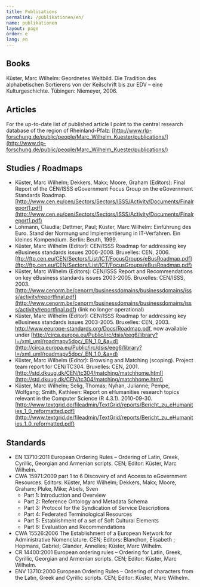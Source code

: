 ```yaml
---
title: Publications
permalink: /publikationen/en/
name: publikationen
layout: page
order: e
lang: en
---
```


## Books

Küster, Marc Wilhelm: Geordnetes Weltbild. Die Tradition des alphabetischen Sortierens von der Keilschrift bis zur EDV – eine Kulturgeschichte. Tübingen: Niemeyer, 2006.

## Articles

For the up-to-date list of published article I point to the central research database of the region of Rheinland-Pfalz: [http://www.rlp-forschung.de/public/people/Marc_Wilhelm_Kuester/publications/](http://www.rlp-forschung.de/public/people/Marc_Wilhelm_Kuester/publications/)

## Studies / Roadmaps

- Küster, Marc Wilhelm; Dekkers, Makx; Moore, Graham (Editors): Final Report of the CEN/ISSS eGovernment Focus Group on the eGovernment Standards Roadmap. [http://www.cen.eu/cen/Sectors/Sectors/ISSS/Activity/Documents/Finalreport1.pdf](http://www.cen.eu/cen/Sectors/Sectors/ISSS/Activity/Documents/Finalreport1.pdf)
- Lohmann, Claudia; Dettmer, Paul; Küster, Marc Wilhelm: Einführung des Euro. Stand der Normung und Implementierung in IT-Verfahren. Ein kleines Kompendium. Berlin: Beuth, 1999.
- Küster, Marc Wilhelm (Editor): CEN/ISSS Roadmap for addressing key eBusiness standards issues 2006-2008. Bruxelles: CEN, 2006. [ftp://ftp.cen.eu/CEN/Sectors/List/ICT/FocusGroups/eBusRoadmap.pdf](ftp://ftp.cen.eu/CEN/Sectors/List/ICT/FocusGroups/eBusRoadmap.pdf)
- Küster, Marc Wilhelm (Editors): CEN/ISSS Report and Recommendations on key eBusiness standards issues 2003-2005. Bruxelles: CEN/ISSS, 2003. [http://www.cenorm.be/cenorm/businessdomains/businessdomains/isss/activity/reportfinal.pdf](http://www.cenorm.be/cenorm/businessdomains/businessdomains/isss/activity/reportfinal.pdf) (link no longer operational)
- Küster, Marc Wilhelm (Editor): CEN/ISSS Roadmap for addressing key eBusiness standards issues 2003-2005. Bruxelles: CEN, 2003. http://www.eeurope-standards.org/Docs/Roadmap.pdf, now available under [http://circa.europa.eu/Public/irc/dsis/eeg6/library?l=/xml_uml/roadmapv5doc/_EN_1.0_&a=d](http://circa.europa.eu/Public/irc/dsis/eeg6/library?l=/xml_uml/roadmapv5doc/_EN_1.0_&a=d)
- Küster, Marc Wilhelm (Editor): Browsing and Matching (scoping). Project team report for CEN/TC304. Bruxelles: CEN, 2001. [http://std.dkuug.dk/CEN/tc304/matching/matchhome.html](http://std.dkuug.dk/CEN/tc304/matching/matchhome.html)
- Küster, Marc Wilhelm; Selig, Thomas; Nyhan, Julianne; Pempe, Wolfgang; Smith, Kathleen: Report on eHumanities research topics relevant in the Computer Science (R 4.3.1). 2010-09-30. [http://www.textgrid.de/fileadmin/TextGrid/reports/Bericht_zu_eHumanities_1_0_reformatted.pdf](http://www.textgrid.de/fileadmin/TextGrid/reports/Bericht_zu_eHumanities_1_0_reformatted.pdf)

## Standards

- EN 13710:2011 European Ordering Rules – Ordering of Latin, Greek, Cyrillic, Georgian and Armenian scripts. CEN; Editor: Küster, Marc Wilhelm.
- CWA 15971:2009 part 1 to 6 Discovery of and Access to eGovernment Resources. Editors: Küster, Marc Wilhelm; Dekkers, Makx; Moore, Graham; Pluke, Mike; Abels, Sven
  - Part 1: Introduction and Overview
  - Part 2: Reference Ontology and Metadata Schema
  - Part 3: Protocol for the Syndication of Service Descriptions
  - Part 4: Federated Terminological Resources
  - Part 5: Establishment of a set of Soft Cultural Elements
  - Part 6: Evaluation and Recommendations
- CWA 15526:2006 The Establishment of a European Network for Administrative Nomenclature. CEN; Editors: Blanchon, Élisabeth ; Hopmans, Gabriel; Glander, Annelies; Küster, Marc Wilhelm.
- CR 14400:2001 European ordering rules – Ordering for Latin, Greek, Cyrillic, Georgian and Armenian scripts. CEN; Editor: Küster, Marc Wilhelm.
- ENV 13710:2000 European Ordering Rules – Ordering of characters from the Latin, Greek and Cyrillic scripts. CEN; Editor: Küster, Marc Wilhelm.
